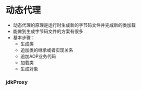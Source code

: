 # 动态代理
* 动态代理的原理是运行时生成新的字节码文件并完成新的类加载
* 能做到生成字节码文件的方案有很多
* 基本步骤：
  * 生成类
  * 追加类的继承或者实现关系
  * 追加AOP业务代码
  * 加载类
  * 生成对象
    
### jdkProxy
